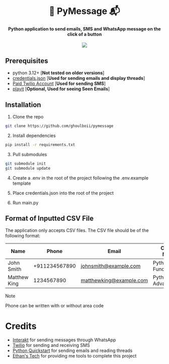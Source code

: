 <h1 align="center"> 🐍 PyMessage 📬 </h1>
<h4 align="center">Python application to send emails, SMS and WhatsApp message on the click of a button</h6>

<p align="center">
  <img src="https://github.com/GhoulBoii/PyMessage/assets/78494833/36b54b52-5cf2-4533-89ac-5f68e472906f" />
</p>


## Prerequisites

- python 3.12+ [**Not tested on older versions**]
- [credentials.json](https://developers.google.com/gmail/api/quickstart/python) [**Used for sending emails and display threads**]
- [Paid Twilio Account](https://help.twilio.com/articles/223183208-Upgrading-to-a-paid-Twilio-Account) [**Used for sending SMS**]
- [playit](https://playit.gg/) [**Optional, Used for seeing Seen Emails**]

## Installation

1. Clone the repo
```sh
git clone https://github.com/ghoulboii/pymessage
```

2. Install dependencies
```sh
pip install -r requirements.txt
```

3. Pull submodules
```sh
git submodule init
git submodule update
```

4. Create a .env in the root of the project following the .env.example template

5. Place credentials.json into the root of the project

6. Run main.py

## Format of Inputted CSV File

The application only accepts CSV files. The CSV file should be of the following format:

| Name | Phone | Email | Course Name |
| ------------- | -------------- | -------------- | -------------- |
| John Smith | +911234567890 | johnsmith@example.com | Python Fundamentals |
| Matthew King | 1234567890 | matthewking@example.com | Python Advanced |

> [!NOTE]
> Phone can be written with or without area code

# Credits

- [Interakt](https://www.interakt.shop/) for sending messages through WhatsApp
- [Twilio](https://www.twilio.com/en-us) for sending and receiving SMS
- [Python Quickstart](https://developers.google.com/gmail/api/quickstart/python) for sending emails and reading threads
- [Ethan's Tech](https://ethans.co.in/) for providing me tools to complete this project
